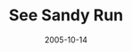 ---
_schema: default
title: See Sandy Run
link: https://www.geocaching.com/geocache/GCM3RK
owner: AN_OYSTERBOY
date: 2005-10-14
log_type: Found it
display_coords: N 41° 00.805' W 075° 45.221'
latitude: '41.013416'
longitude: '-75.753683'
first_stage: false
bogus: false
zhanna_log:  >-
  Hi, OB!


  Can it be … an Oysterboy cache that doesn’t involve a devilishly devious hide or require feats of great strength, courage or balance to reach??? I want my money back! Seriously, it was a pleasant break from your usual challenges, and I enjoyed the opportunity to focus more on my surroundings than tear my hair out over the intricacies of the cache.


  We were lucky we got out to do anything today, since the miserable weather we’ve been stuck with for a week held on for yet another day. In fact, had it been raining in the morning as it was toward the end of our adventures, I’m sure it would’ve been another full day spent sitting at home. With our intended trip to the Catskills out of the question due to such unpredictable conditions, our choices then were to head east to Sam’s Point or the Shawangunk Ridge trail, or southwest toward Hickory Run and the gamelands across the river. East was a bad idea—even if the rain was gone, the persistent clouds and fog would make for less than optimal views—so the Hickory Run area won out.


  We chose the back way through Bear Creek over the bleak journey along the Turnpike, and early in the morning the weather did show some promise of clearing up for us. We decided to hike the old railroad bed from the recommended parking area down to the Lehigh Gorge Rail Trail adjacent to the river, stopping for your cache and any other interesting diversions along the way. Even in the humid woods the conditions were pleasant and picturesque and I enjoyed every moment of the hike. We were enthralled by the old trestle abutment, and each ate way more than our share of Ice Breakers sour candies. :nauseated_face: After a short bushwhack through the open woods, we walked right up to your cache. As I may have expressed earlier once or twice, after our experiences this summer with Beelzebub and RORRIM, I actually had to re-read the cache printout to assure myself that this was indeed an Oysterboy cache. :stuck_out_tongue_closed_eyes: I traded nothing from the cache this time, although I was intrigued by the Rubik’s cube-style puzzle inside.


  The rest of the morning was spent exploring the other railroad bed in the area, poking around at the old trestle, watching the stream (which was quite full after the recent rain!) and just enjoying some nice conversation and those rare moments of peaceful silence we can only find in the woods. After finishing up at the gamelands, we had a choice between two activities at Hickory Run State Park: either searching for an old benchmark for which we had no datasheet, or navigating across the boulder field for both fun and exercise, as well as to check on an old favorite of ours, GeeOh’s “Lost At Sea?” cache (where the story continues). Thanks for a fine introduction to this SGL!


  Zhanna
rich_log:  >-
  Howdy, OB!


  Sorry for this somewhat late post. I was not actually planning to do any caching today (Friday)—least ways not until I’m caught up with geocache and benchmark logs, some from as far back as June!—but after eight gloomy, depressing days of rain I was itching to get outdoors for a lengthy hike. Since I’m still not familiar with all of the State gamelands in this part of PA, SGL #149 being one of them, this cache appeared to be a good candidate for today’s adventures. My ever-dependable hiking/biking/caching/benchmark and squirrel hunting partner, Zhanna, was ready and waiting for me at 8:30am, and after loading my gear into her SUV we were off to White Haven, dodging light showers the entire way. Fortunately, at the suggested parking area the precipitation abated, and it even appeared likely that the sky was trying to clear up. Temps were in the low-fifties, but I felt comfortable hiking in shorts. We were both anxious to see where these old railbeds would lead.


  We followed the main trail (first railbed) from the parking area only a short distance before encountering the remains of the large trestle. Evidently the railroad crossed Sandy Run here on its journey northeast and north, but later this morning we noticed that it also passed over another old rail line, which itself crossed Sandy Run slightly further to the west, paralleling the stream along its southern banks, before turning southeast at the Lehigh River. From the trestle a dim footpath lead us to a brief and easy bushwhack to the cache site. Everything there was in order. I traded travel bugs: “R2D2” for “Geoffrey” giraffe, signed the logbook and left two of my signature geo-magnets.


  After re-hiding the container exactly as we’d found it, we continued our investigation of the gamelands. From the topo map we knew that the second abandoned railbed should take us to the Lehigh River Gorge Rail-Trail. The recent logbook entry from MtnDave helped to confirm our suspicions. (I wish I’d read his post on the cache page beforehand!) Skirting the thick rhododendron near the cache site we worked our way east and north toward Sandy Run for a very short distance and picked up the second railbed. It was an easy and scenic trek to the point where it emerged onto the Rail-Trail (N41° 01.029′ W075° 44.363′). At several points along the way we were almost directly above the raging, swollen stream. Then, retracing our route, we followed this second railbed back under the big trestle, where it abruptly ends at the abutments of a smaller trestle that once crossed Sandy Run. (There’s a footpath leading up the bank to the first railbed. It emerges just to the left of a large mound of dirt as you reach the big trestle from the parking area.) The total distance we covered was about 3¾ miles.


  Overall this was a very pleasant cache hunt, and a bit unexpected for an Oysterboy placement: we found friendly, well-drained trails; no excessive bushwhacking or precarious ravines to deal with; and a hide that was simple and straight-forward. The only disappointment was that the area where the cache was hidden is relatively unspectacular compared to the assortment of scenic/interesting riverside spots that were just a stone’s throw to the north on that second railbed. We tend to go caching mostly for the opportunities to explore new and interesting places, hopefully leading to great views, inspiring scenery, a bit of local history, etc.


  Thanks for the cache and the opportunity to discover a terrific new place.


  ~Rich in NEPA~

  P.S. The pizza at Poncho’s Pizzeria in White Haven was really good!!! Didn’t try the tacos, though. :yum:
post_id: 93
---